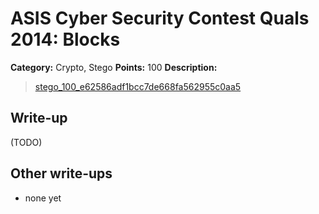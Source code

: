 # ASIS Cyber Security Contest Quals 2014: Blocks

**Category:** Crypto, Stego
**Points:** 100
**Description:**

> [stego_100_e62586adf1bcc7de668fa562955c0aa5](file)

## Write-up

(TODO)

## Other write-ups

* none yet
